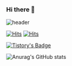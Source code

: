 ### Hi there 👋

<!--
**SsangSoo/SsangSoo** is a ✨ _special_ ✨ repository because its `README.md` (this file) appears on your GitHub profile.

Here are some ideas to get you started:

- 🔭 I’m currently working on ...
- 🌱 I’m currently learning ...
- 👯 I’m looking to collaborate on ...
- 🤔 I’m looking for help with ...
- 💬 Ask me about ...
- 📫 How to reach me: ...
- 😄 Pronouns: .....
- ⚡ Fun fact: ...
--> 
![header](https://capsule-render.vercel.app/api?type=waving&color=timeGradient&height=300&section=header&text=SsangSoo%20render&fontSize=90)


[![Hits](https://hits.seeyoufarm.com/api/count/incr/badge.svg?url=https%3A%2F%2Fssangsu.tistory.com&count_bg=%23BA7DD1&title_bg=%237C10BA&icon=&icon_color=%23230E0E&title=Tistory&edge_flat=false)](https://hits.seeyoufarm.com)
[![Hits](https://hits.seeyoufarm.com/api/count/incr/badge.svg?url=https%3A%2F%2Fgithub.com&count_bg=%23BA7DD1&title_bg=%237C10BA&icon=&icon_color=%23230E0E&title=Github&edge_flat=false)](https://hits.seeyoufarm.com)


[![Tistory's Badge](https://github-readme-tistory-card.vercel.app/api/badge?name=SsangSoo&theme={vue)](https://ssangsu.tistory.com/)




![Anurag's GitHub stats](https://github-readme-stats.vercel.app/api?username=SsangSoo&show_icons=true&theme=radical)

